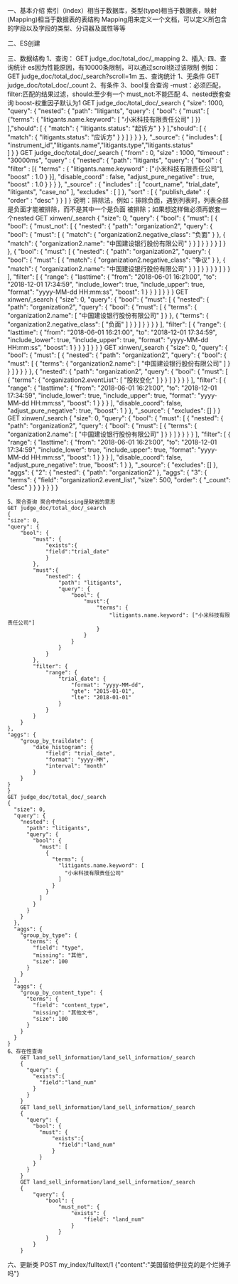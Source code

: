 一、基本介绍
    索引（index）相当于数据库，类型(type)相当于数据表，映射(Mapping)相当于数据表的表结构
    Mapping用来定义一个文档，可以定义所包含的字段以及字段的类型、分词器及属性等等
    
二、ES创建
    
三、数据结构
    1、查询：
    GET judge_doc/total_doc/_mapping
    2、插入:
四、查询统计
    es因为性能原因，有10000条限制，可以通过scroll绕过该限制
    例如：GET judge_doc/total_doc/_search?scroll=1m
五、查询统计
    1、无条件
    GET judge_doc/total_doc/_count
    2、有条件
    3、bool复合查询 -must：必须匹配，filter:匹配的结果过滤，should:至少有一个 must_not:不能匹配
    4、nested嵌套查询 boost-权重因子默认为1
    GET judge_doc/total_doc/_search
    {
      "size": 1000, 
      "query": {
        "nested": {
          "path": "litigants",
          "query": {
            "bool": {
              "must": [
                {"terms": {
                  "litigants.name.keyword": [
                    "小米科技有限责任公司"
                  ]
                }}
              ],"should": [
                {
                  "match": {
                    "litigants.status": "起诉方"
                  }
                }
              ],"should": [
                {
                  "match": {
                    "litigants.status": "应诉方"
                  }
                }
              ]
            }
          }
        }
      },
      "_source": {
        "includes": [
        "instrument_id","litigants.name","litigants.type","litigants.status"  
        ]
      }
    }
    GET judge_doc/total_doc/_search
    {
      "from" : 0,
      "size" : 1000,
      "timeout" : "30000ms",
      "query" : {
        "nested": {
          "path": "litigants",
          "query": {
            "bool" : {
              "filter" : [{
                "terms" : {
                  "litigants.name.keyword" : ["小米科技有限责任公司"],
                  "boost" : 1.0
                }
              }],
              "disable_coord" : false,
              "adjust_pure_negative" : true,
              "boost" : 1.0
            }
          }
        }
      },
      "_source" : {
        "includes" : [
            "court_name",
            "trial_date",
            "litigants",
            "case_no"
          ],
        "excludes" : [ ]
      },
      "sort" : [
        {
          "publish_date" : {
            "order" : "desc"
          }
        }
      ]
    }
    说明：排除法，例如：排除负面，遇到列表时，列表全部是负面才能被排除，而不是其中一个是负面
    被排除；如果想这样做必须再嵌套一个nested
    GET xinwen/_search
    {
      "size": 0, 
      "query": {
        "bool": {
          "must": [
            {
              "bool": {
                "must_not": [
                  {
                    "nested": {
                      "path": "organization2",
                      "query": {
                        "bool": {
                          "must": [
                            {
                              "match": {
                                "organization2.negative_class": "负面"
                              }
                            },
                            {
                              "match": {
                                "organization2.name": "中国建设银行股份有限公司"
                              }
                            }
                          ]
                        }
                      }
                    }
                  }
                ]
              }
            },
            {
              "bool": {
                "must": [
                  {
                    "nested": {
                      "path": "organization2",
                      "query": {
                        "bool": {
                          "must": [
                            {
                              "match": {
                                "organization2.negative_class": "争议"
                              }
                            },
                            {
                              "match": {
                                "organization2.name": "中国建设银行股份有限公司"
                              }
                            }
                          ]
                        }
                      }
                    }
                  }
                ]
              }
            }
          ],
          "filter": [
            {
              "range": {
                "lasttime": {
                  "from": "2018-06-01 16:21:00",
                  "to": "2018-12-01 17:34:59",
                  "include_lower": true,
                  "include_upper": true,
                  "format": "yyyy-MM-dd HH:mm:ss",
                  "boost": 1
                }
              }
            }
          ]
        }
      }
    }
    GET xinwen/_search
    {
      "size": 0, 
      "query": {
        "bool": {
          "must": [
            {
              "nested": {
                "path": "organization2",
                "query": {
                  "bool": {
                    "must": [
                      {
                        "terms": {
                          "organization2.name": [
                            "中国建设银行股份有限公司"
                          ]
                        }
                      },
                      {
                        "terms": {
                          "organization2.negative_class": [
                            "负面"
                          ]
                        }
                      }
                    ]
                  }
                }
              }
            }
          ],
          "filter": [
            {
              "range": {
                "lasttime": {
                  "from": "2018-06-01 16:21:00",
                  "to": "2018-12-01 17:34:59",
                  "include_lower": true,
                  "include_upper": true,
                  "format": "yyyy-MM-dd HH:mm:ss",
                  "boost": 1
                }
              }
            }
          ]
        }
      }
    }
    GET xinwen/_search
    {
      "size": 0,
      "query": {
        "bool": {
          "must": [
            {
               "nested": {
                 "path": "organization2",
                 "query": {
                   "bool": {
                     "must": [
                       {
                         "terms": {
                           "organization2.name": [
                             "中国建设银行股份有限公司"
                           ]
                         }
                       }
                     ]
                   }
                 }
               }
            },
            {
               "nested": {
                 "path": "organization2",
                 "query": {
                   "bool": {
                     "must": [
                       {
                         "terms": {
                           "organization2.eventList": [
                             "股权变化"
                           ]
                         }
                       }
                     ]
                   }
                 }
               }
            }
          ],
          "filter": [
            {
              "range": {
                "lasttime": {
                  "from": "2018-06-01 16:21:00",
                  "to": "2018-12-01 17:34:59",
                  "include_lower": true,
                  "include_upper": true,
                  "format": "yyyy-MM-dd HH:mm:ss",
                  "boost": 1
                }
              }
            }
          ],
          "disable_coord": false,
          "adjust_pure_negative": true,
          "boost": 1
        }
      },
      "_source": {
        "excludes": []
      }
    } 
    GET xinwen/_search
    {
      "size": 0,
      "query": {
        "bool": {
          "must": [
            {
               "nested": {
                 "path": "organization2",
                 "query": {
                   "bool": {
                     "must": [
                       {
                         "terms": {
                           "organization2.name": [
                             "中国建设银行股份有限公司"
                           ]
                         }
                       }
                     ]
                   }
                 }
               }
            }
          ],
          "filter": [
            {
              "range": {
                "lasttime": {
                  "from": "2018-06-01 16:21:00",
                  "to": "2018-12-01 17:34:59",
                  "include_lower": true,
                  "include_upper": true,
                  "format": "yyyy-MM-dd HH:mm:ss",
                  "boost": 1
                }
              }
            }
          ],
          "disable_coord": false,
          "adjust_pure_negative": true,
          "boost": 1
        }
      },
      "_source": {
        "excludes": []
      },
      "aggs": {
        "2": {
          "nested": {
            "path": "organization2"
          },
          "aggs": {
            "3": {
              "terms": {
                "field": "organization2.event_list",
                "size": 500,
                "order": {
                  "_count": "desc"
                }
              }
            }
          }
        }
      }
    }
    
    5、聚合查询 聚合中的missing是缺省的意思
    GET judge_doc/total_doc/_search
    {
    "size": 0, 
    "query": {
        "bool": {
            "must": {
                "exists":{
                "field":"trial_date"
                } 
            },
            "must":{
                "nested": {
                    "path": "litigants",
                    "query": {
                        "bool": {
                            "must":{
                                "terms": {
                                    "litigants.name.keyword": ["小米科技有限责任公司"]
                                }
                            }
                        }
                    }
                }
            },
            "filter": {
                "range": {
                    "trial_date": {
                        "format": "yyyy-MM-dd",
                        "gte": "2015-01-01",
                        "lte": "2018-01-01"
                    }
                }
            }
        }
    },
    "aggs": {
        "group_by_traildate": {
            "date_histogram": {
                "field": "trial_date",
                "format": "yyyy-MM",
                "interval": "month"
            }
        }
    }
    }
    GET judge_doc/total_doc/_search
    {
      "size": 0, 
      "query": {
        "nested": {
          "path": "litigants",
          "query": {
            "bool": {
              "must": [
                {
                  "terms": {
                    "litigants.name.keyword": [
                      "小米科技有限责任公司"
                    ]
                  }
                }
              ]
            }
          }
        }
      },
      "aggs": {
        "group_by_type": {
          "terms": {
            "field": "type",
            "missing": "其他",
            "size": 100
          }
        }
      },
      "aggs": {
        "group_by_content_type": {
          "terms": {
            "field": "content_type",
            "missing": "其他文书",
            "size": 100
          }
        }
      }
    }
    6、存在性查询
        GET land_sell_information/land_sell_information/_search
        {
          "query": {
            "exists":{
              "field":"land_num"
            }
          }
        }
        GET land_sell_information/land_sell_information/_search
        {
          "query": {
            "bool": {
              "must": {
                  "exists":{
                    "field":"land_num"
                  }
              }
            }
          }
        }
        GET land_sell_information/land_sell_information/_search
        {
            "query": {
                "bool": {
                    "must_not": {
                        "exists": {
                            "field": "land_num"
                        }
                    }
                }
            }
        }
六、更新类
    POST my_index/fulltext/1
    {"content":"美国留给伊拉克的是个烂摊子吗"}